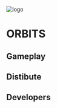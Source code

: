 ![logo](https://i.ibb.co/vcL27fW/Orbits-Game-Logo.png)
# ORBITS


## Gameplay
## Distibute
## Developers